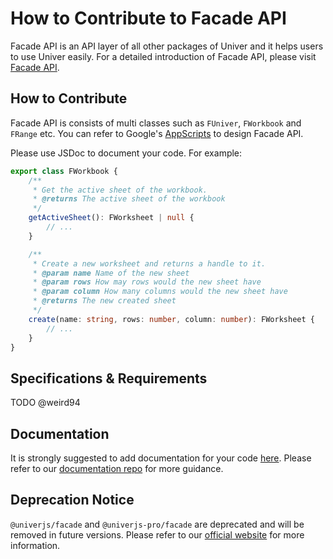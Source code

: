 # How to Contribute to Facade API

Facade API is an API layer of all other packages of Univer and it helps users to use Univer easily. For a detailed introduction of Facade API, please visit [Facade API](https://docs.univer.ai/en-US/guides/sheets/getting-started/facade).

## How to Contribute

Facade API is consists of multi classes such as `FUniver`, `FWorkbook` and `FRange` etc. You can refer to Google's [AppScripts](https://developers.google.com/apps-script/reference/spreadsheet) to design Facade API.

Please use JSDoc to document your code. For example:

```typescript
export class FWorkbook {
    /**
     * Get the active sheet of the workbook.
     * @returns The active sheet of the workbook
     */
    getActiveSheet(): FWorksheet | null {
        // ...
    }

    /**
     * Create a new worksheet and returns a handle to it.
     * @param name Name of the new sheet
     * @param rows How may rows would the new sheet have
     * @param column How many columns would the new sheet have
     * @returns The new created sheet
     */
    create(name: string, rows: number, column: number): FWorksheet {
        // ...
    }
}
```

## Specifications & Requirements

TODO @weird94

## Documentation

It is strongly suggested to add documentation for your code [here](https://github.com/dream-num/univer.ai/tree/dev/packages/community/src/content/docs/guides/sheet/facade). Please refer to our [documentation repo](https://github.com/dream-num/docs) for more guidance.

## Deprecation Notice

`@univerjs/facade` and `@univerjs-pro/facade` are deprecated and will be removed in future versions. Please refer to our [official website](https://docs.univer.ai/en-US/guides/sheets/getting-started/facade) for more information.
